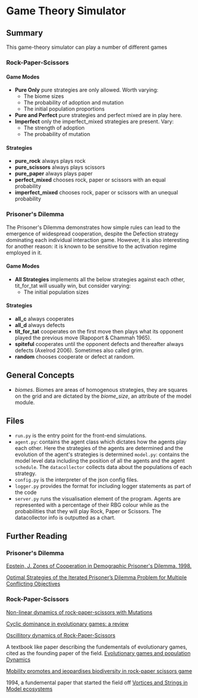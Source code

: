# Game Theory Simulator

## Summary

This game-theory simulator can play a number of different games

### Rock-Paper-Scissors

#### Game Modes

* **Pure Only** pure strategies are only allowed. Worth varying:
    * The biome sizes
    * The probability of adoption and mutation
    * The initial population proportions
* **Pure and Perfect** pure strategies and perfect mixed are in play here.
* **Imperfect** only the imperfect_mixed strategies are present. Vary:
    * The strength of adoption
    * The probability of mutation

#### Strategies

* **pure_rock** always plays rock
* **pure_scissors** always plays scissors
* **pure_paper** always plays paper
* **perfect_mixed** chooses rock, paper or scissors with an equal probability
* **imperfect_mixed** chooses rock, paper or scissors with an unequal probability

### Prisoner's Dilemma

The Prisoner's Dilemma demonstrates how simple rules can lead to the emergence of widespread cooperation, despite the Defection strategy dominating each individual interaction game. However, it is also interesting for another reason: it is known to be sensitive to the activation regime employed in it.

#### Game Modes

* **All Strategies** implements all the below strategies against each other, tit_for_tat will usually win, but consider varying:
    * The initial population sizes

#### Strategies

* **all_c** always cooperates
* **all_d** always defects
* **tit_for_tat** cooperates on the first move then plays what its opponent played the previous move (Rapoport & Chammah 1965).
* **spiteful** cooperates until the opponent defects and thereafter always defects (Axelrod 2006). Sometimes also called grim.
* **random** chooses cooperate or defect at random.


## General Concepts

* _biomes_. Biomes are areas of homogenous strategies, they are squares on the grid and are dictated by the _biome_size_, an attribute of the model module.


## Files

* ``run.py`` is the entry point for the front-end simulations.
* ``agent.py``: contains the agent class which dictates how the agents play each other. Here the strategies of the agents are determined and the evolution of the agent's strategies is determined ``model.py``: contains the model level data including the position of all the agents and the agent ``schedule``. The ``datacollector`` collects data about the populations of each strategy.
* ``config.py`` is the interpreter of the json config files.
* ``logger.py`` provides the format for including logger statements as part of the code
* ``server.py`` runs the visualisation element of the program. Agents are represented with a percentage of their RBG colour while as the probabilities that they will play Rock, Paper or Scissors. The datacollector info is outputted as a chart.

## Further Reading

### Prisoner's Dilemma

[Epstein, J. Zones of Cooperation in Demographic Prisoner's Dilemma. 1998.](http://citeseerx.ist.psu.edu/viewdoc/download?doi=10.1.1.8.8629&rep=rep1&type=pdf)

[Optimal Strategies of the Iterated Prisoner’s Dilemma Problem for Multiple Conflicting Objectives](https://www.iitk.ac.in/kangal/papers/k2006002.pdf)

### Rock-Paper-Scissors

[Non-linear dynamics of rock-paper-scissors with Mutations](https://arxiv.org/pdf/1502.03370.pdf)

[Cyclic dominance in evolutionary games: a review](https://www.ncbi.nlm.nih.gov/pmc/articles/PMC4191105/)

[Oscillitory dynamics of Rock-Paper-Scissors](https://ac.els-cdn.com/S0022519310000123/1-s2.0-S0022519310000123-main.pdf?_tid=8a0c7e4f-10b1-40b8-96df-ee9aa9ab4a05&acdnat=1543783308_9aa411b2def1624726fc1b60352bcb9e)

A textbook like paper describing the fundementals of evolutionary games, cited as the founding paper of the field.
[Evolutionary games and population Dynamics](http://baloun.entu.cas.cz/krivan/papers/kamenice13.pdf)

[Mobility promotes and jeopardises biodiversity in rock-paper scissors game](https://www.nature.com/articles/nature06095.pdf)

1994, a fundemental paper that started the field off
[Vortices and Strings in Model ecosystems](https://journals.aps.org/pre/pdf/10.1103/PhysRevE.50.3401)